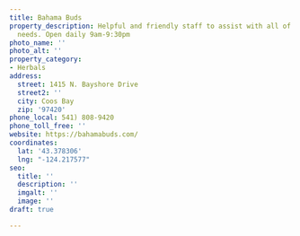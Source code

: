 ```yaml
---
title: Bahama Buds
property_description: Helpful and friendly staff to assist with all of your cannabis
  needs. Open daily 9am-9:30pm
photo_name: ''
photo_alt: ''
property_category:
- Herbals
address:
  street: 1415 N. Bayshore Drive
  street2: ''
  city: Coos Bay
  zip: '97420'
phone_local: 541) 808-9420
phone_toll_free: ''
website: https://bahamabuds.com/
coordinates:
  lat: '43.378306'
  lng: "-124.217577"
seo:
  title: ''
  description: ''
  imgalt: ''
  image: ''
draft: true

---
```

